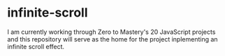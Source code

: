 # infinite-scroll
I am currently working through Zero to Mastery's 20 JavaScript projects and this repository will serve as the home for the project inplementing an infinite scroll effect.
